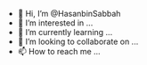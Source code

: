 - 👋 Hi, I’m @HasanbinSabbah
- 👀 I’m interested in ...
- 🌱 I’m currently learning ...
- 💞️ I’m looking to collaborate on ...
- 📫 How to reach me ...

<!---
HasanbinSabbah/HasanbinSabbah is a ✨ special ✨ repository because its `README.md` (this file) appears on your GitHub profile.
You can click the Preview link to take a look at your changes.
--->
